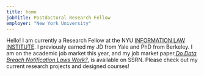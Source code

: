 ```yaml
---
title: home
jobTitle: Postdoctoral Research Fellow
employer: "New York University"
---
```


Hello! I am currently a Research Fellow at the NYU <a href="https://www.law.nyu.edu/centers/ili" target="_blank" rel="noopener noreferrer">INFORMATION LAW INSTITUTE</a>. I previously earned my JD from Yale and PhD from Berkeley. I am on the academic job market this year, and my job market paper,<a href="https://papers.ssrn.com/sol3/papers.cfm?abstract_id=4164674" target="_blank" rel="noopener noreferrer"><i>Do Data Breach Notification Laws Work?</i></a>, is available on SSRN. Please check out my current research projects and designed courses!